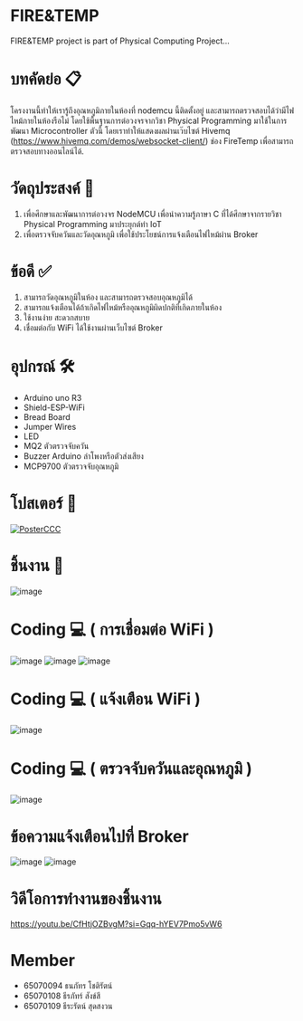 # FIRE&TEMP
FIRE&TEMP project is part of Physical Computing Project...

# บทคัดย่อ 📋
โครงงานนี้ทำให้เรารู้ถึงอุณหภูมิภายในห้องที่ nodemcu นี้ติดตั้งอยู่ และสามารถตรวจสอบได้ว่ามีไฟไหม้ภายในห้องรือไม่ โดยใช้พื้นฐานการต่อวงจรจากวิชา Physical Programming มาใช้ในการพัฒนา Microcontroller ตัวนี้
โดยเราทำให้แสดงผลผ่านเว๊บไซต์ Hivemq (https://www.hivemq.com/demos/websocket-client/) ช่อง FireTemp เพื่อสามารถตรวจสอบทางออนไลน์ได้.


# วัดถุประสงค์ 📌
1. เพื่อศึกษาและพัฒนาการต่อวงจร NodeMCU เพื่อนำความรู้ภาษา C ที่ได้ศึกษาจากรายวิชา Physical
    Programming มาประยุกต์ทำ IoT
2. เพื่อตรวจจับควันและวัดอุณหภูมิ เพื่อใช้ประโยชน์การแจ้งเตือนไฟไหม้ผ่าน Broker


# ข้อดี ✅
1. สามารถวัดอุณหภูมิในห้อง และสามารถตรวจสอบอุณหภูมิได้
2. สามารถแจ้งเตือนได้ถ้าเกิดไฟไหม้หรืออุณหภูมิผิดปกติที่เกิดภายในห้อง
3. ใช้งานง่าย สะดวกสบาย
4. เชื่อมต่อกับ WiFi ได้ใช้งานผ่านเว็บไซต์ Broker


#  อุปกรณ์ 🛠
-  Arduino uno R3
-  Shield-ESP-WiFi
-  Bread Board
-  Jumper Wires
-  LED
-  MQ2 ตัวตรวจจับควัน
-  Buzzer Arduino ลำโพงหรือตัวส่งเสียง
-  MCP9700 ตัวตรวจจับอุณหภูมิ


# โปสเตอร์ 🧮
[![PosterCCC](https://github.com/Jxwgame/ProjecTCCC/assets/109953079/44bbafae-aa1c-4420-b8ac-d282b8237e56)](https://imgur.com/a/3KAKytM)


# ชิ้นงาน 🔧
![image](https://imgur.com/w5OjctL.jpg)

# Coding 💻 ( การเชื่อมต่อ WiFi )
![image](https://imgur.com/m5NZStn.jpg)
![image](https://imgur.com/cavWgHs.jpg)
![image](https://imgur.com/VWuVy0N.jpg)


# Coding 💻 ( แจ้งเตือน WiFi )
![image](https://imgur.com/vcHUI3r.jpg)


# Coding 💻 ( ตรวจจับควันและอุณหภูมิ )
![image](https://imgur.com/fz98JnZ.jpg)


# ข้อความแจ้งเตือนไปที่ Broker
![image](https://imgur.com/4VmbsG0.jpg)
![image](https://imgur.com/LIcGfU5.jpg)


# วิดีโอการทำงานของชิ้นงาน
https://youtu.be/CfHtjOZBvgM?si=Gqq-hYEV7Pmo5vW6

# Member
- 65070094 ธนภัทร โชติรัตน์
- 65070108 ธีรภัทร์ สังข์สี
- 65070109 ธีระรัตน์ สุดสงวน
